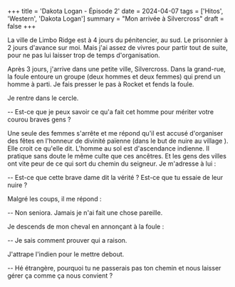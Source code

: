 +++
title = 'Dakota Logan - Épisode 2'
date = 2024-04-07
tags = ['Hitos', 'Western', 'Dakota Logan']
summary = "Mon arrivée à Silvercross"
draft = false
+++

La ville de Limbo Ridge est à 4 jours du pénitencier, au sud. Le prisonnier à 2 jours d'avance sur moi. Mais j'ai assez de vivres pour partir tout de suite, pour ne pas lui laisser trop de temps d'organisation.

Après 3 jours, j'arrive dans une petite ville, Silvercross. Dans la grand-rue, la foule entoure un groupe (deux hommes et deux femmes) qui prend un homme à parti. Je fais presser le pas à Rocket et fends la foule.

Je rentre dans le cercle.

-- Est-ce que je peux savoir ce qu'a fait cet homme pour mériter votre courou braves gens ?

Une seule des femmes s'arrête et me répond qu'il est accusé d'organiser des fêtes en l'honneur de divinité païenne (dans le but de nuire au village ). Elle croit ce qu'elle dit.
L'homme au sol est d'ascendance indienne. Il pratique sans doute le même culte que ces ancêtres. Et les gens des villes ont vite peur de ce qui sort du chemin du seigneur.
Je m'adresse à lui :

-- Est-ce que cette brave dame dit la vérité ? Est-ce que tu essaie de leur nuire ?

Malgré les coups, il me répond :

-- Non seniora. Jamais je n'ai fait une chose pareille.

Je descends de mon cheval en annonçant à la foule :

-- Je sais comment prouver qui a raison.

J'attrape l'indien pour le mettre debout.

-- Hé étrangère, pourquoi tu ne passerais pas ton chemin et nous laisser gérer ça comme ça nous convient ?
